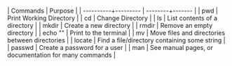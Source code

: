 | Commands             | Purpose                                              |
| ----------+--------- | --------+-------                                     |
| pwd                  | Print Working Directory                              |
| cd                   | Change Directory                                     |
| ls                   | List contents of a directory                         |
| mkdir                | Create a new directory                               |
| rmdir                | Remove an empty directory                            |
| echo "<STRING>"      | Print <STRING> to the terminal                       |
| mv                   | Move files and directories between directories       |
| locate               | Find a file/directory containing some string         |
| passwd               | Create a password for a user                         |
| man                  | See manual pages, or documentation for many commands |

